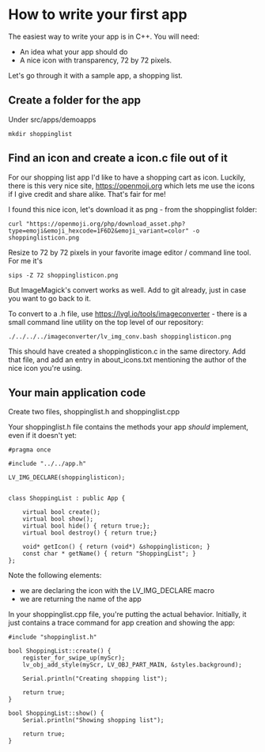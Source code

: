 # How to write your first app
The easiest way to write your app is in C++. You will need:

 - An idea what your app should do
 - A nice icon with transparency, 72 by 72 pixels.

 Let's go through it with a sample app, a shopping list.

 ## Create a folder for the app
 Under src/apps/demoapps
 
    mkdir shoppinglist

 ## Find an icon and create a icon.c file out of it
 For our shopping list app I'd like to have a shopping cart as icon. Luckily, there is this
 very nice site, https://openmoji.org which lets me use the icons if I give credit and share alike.
 That's fair for me!

 I found this nice icon, let's download it as png - from the shoppinglist folder:

    curl "https://openmoji.org/php/download_asset.php?type=emoji&emoji_hexcode=1F6D2&emoji_variant=color" -o shoppinglisticon.png

Resize to 72 by 72 pixels in your favorite image editor / command line tool. For me it's

    sips -Z 72 shoppinglisticon.png

But ImageMagick's convert works as well. Add to git already, just in case you want to go back to it.

To convert to a .h file, use https://lvgl.io/tools/imageconverter - there is a small command line utility on the top level of our repository:

    ./../../../imageconverter/lv_img_conv.bash shoppinglisticon.png

This should have created a shoppinglisticon.c in the same directory. Add that file, and add an entry
in about_icons.txt mentioning the author of the nice icon you're using.

## Your main application code
Create two files, shoppinglist.h and shoppinglist.cpp

Your shoppinglist.h file contains the methods your app *should* implement, even if it doesn't yet:

    #pragma once

    #include "../../app.h"

    LV_IMG_DECLARE(shoppinglisticon);


    class ShoppingList : public App {

        virtual bool create();
        virtual bool show();
        virtual bool hide() { return true;};
        virtual bool destroy() { return true;}
        
        void* getIcon() { return (void*) &shoppinglisticon; }
        const char * getName() { return "ShoppingList"; }
    };

Note the following elements:
  - we are declaring the icon with the LV_IMG_DECLARE macro
  - we are returning the name of the app

In your shoppinglist.cpp file, you're putting the actual behavior. Initially, it just contains
a trace command for app creation and showing the app:

    #include "shoppinglist.h"

    bool ShoppingList::create() {
        register_for_swipe_up(myScr);
        lv_obj_add_style(myScr, LV_OBJ_PART_MAIN, &styles.background);

        Serial.println("Creating shopping list");

        return true;
    }

    bool ShoppingList::show() {
        Serial.println("Showing shopping list");

        return true;
    }
